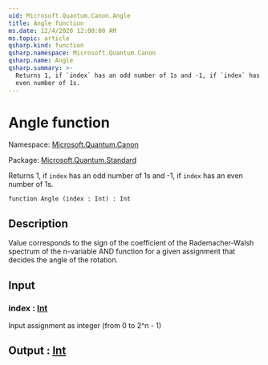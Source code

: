 ```yaml
---
uid: Microsoft.Quantum.Canon.Angle
title: Angle function
ms.date: 12/4/2020 12:00:00 AM
ms.topic: article
qsharp.kind: function
qsharp.namespace: Microsoft.Quantum.Canon
qsharp.name: Angle
qsharp.summary: >-
  Returns 1, if `index` has an odd number of 1s and -1, if `index` has an
  even number of 1s.
---
```


# Angle function

Namespace: [Microsoft.Quantum.Canon](xref:Microsoft.Quantum.Canon)

Package: [Microsoft.Quantum.Standard](https://nuget.org/packages/Microsoft.Quantum.Standard)


Returns 1, if `index` has an odd number of 1s and -1, if `index` has aneven number of 1s.

```qsharp
function Angle (index : Int) : Int
```


## Description

Value corresponds to the sign of the coefficient of the Rademacher-Walshspectrum of the n-variable AND function for a given assignment thatdecides the angle of the rotation.

## Input

### index : [Int](xref:microsoft.quantum.lang-ref.int)

Input assignment as integer (from 0 to 2^n - 1)



## Output : [Int](xref:microsoft.quantum.lang-ref.int)

